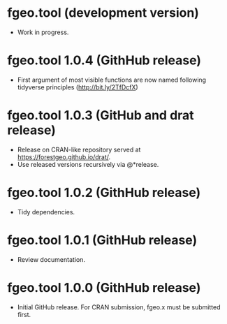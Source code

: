 # fgeo.tool (development version)

* Work in progress.

# fgeo.tool 1.0.4 (GithHub release)

* First argument of most visible functions are now named following tidyverse principles (<http://bit.ly/2TfDcfX>)

# fgeo.tool 1.0.3 (GitHub and drat release)

* Release on CRAN-like repository served at <https://forestgeo.github.io/drat/>.
* Use released versions recursively via @*release.

# fgeo.tool 1.0.2 (GithHub release)

* Tidy dependencies.

# fgeo.tool 1.0.1 (GithHub release)

* Review documentation.

# fgeo.tool 1.0.0 (GithHub release)

* Initial GitHub release. For CRAN submission, fgeo.x must be submitted first.
